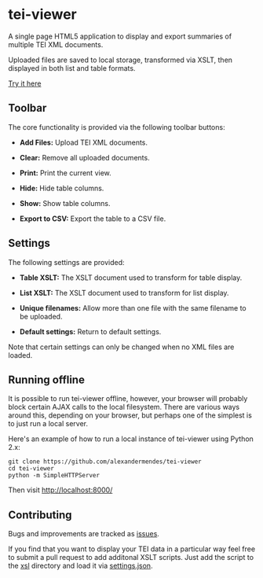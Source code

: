 # tei-viewer

A single page HTML5 application to display and export summaries of multiple
TEI XML documents.

Uploaded files are saved to local storage, transformed via XSLT, then displayed
in both list and table formats.

[Try it here](http://alexandermendes.github.io/tei-viewer/)


## Toolbar

The core functionality is provided via the following toolbar buttons:

- **Add Files:** Upload TEI XML documents.

- **Clear:** Remove all uploaded documents.

- **Print:** Print the current view.

- **Hide:** Hide table columns.

- **Show:** Show table columns.

- **Export to CSV:** Export the table to a CSV file.


## Settings

The following settings are provided:

- **Table XSLT:** The XSLT document used to transform for table display.

- **List XSLT:** The XSLT document used to transform for list display.

- **Unique filenames:** Allow more than one file with the same filename to be
uploaded.

- **Default settings:** Return to default settings.

Note that certain settings can only be changed when no XML files are loaded.


## Running offline

It is possible to run tei-viewer offline, however, your browser will probably
block certain AJAX calls to the local filesystem. There are various ways around
this, depending on your browser, but perhaps one of the simplest is to just run
a local server.

Here's an example of how to run a local instance of tei-viewer using Python 2.x:

```
git clone https://github.com/alexandermendes/tei-viewer
cd tei-viewer
python -m SimpleHTTPServer
```

Then visit [http://localhost:8000/](http://localhost:8000/)


## Contributing

Bugs and improvements are tracked as [issues](https://github.com/alexandermendes/tei-viewer/issues).

If you find that you want to display your TEI data in a particular way feel free to submit
a pull request to add additonal XSLT scripts. Just add the script to the
[xsl](https://github.com/alexandermendes/tei-viewer/tree/master/assets/xsl) directory
and load it via [settings.json](settings.json).